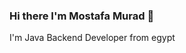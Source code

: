 ### Hi there I'm Mostafa Murad 👋
I'm  Java Backend Developer from egypt
<!--


- 🔭 I’m currently working on Bayment Billing System Project
- 🌱 I’m currently learning MongoDB
- skills
Basics(html,css,bootstrap)
Thymeleaf
Database(Mysql)
FrameWorks(Spring)
spring boot
spring security
springMvc
Maven
Servlet,JSP
-Programming Languages
c++
java
Datastructure
Algorithms
OOP
Design Patterns
-->
